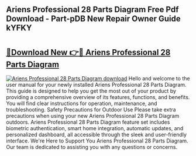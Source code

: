 ## Ariens Professional 28 Parts Diagram Free Pdf Download - Part-pDB New Repair Owner Guide kYFKY

# <h2><a href="http://dfj42a.blite.top/?on=Ariens+Professional+28+Parts+Diagram">🔗Download New 👉🔴 Ariens Professional 28 Parts Diagram</a></h2>

[![Ariens Professional 28 Parts Diagram download](https://i.imgur.com/lujVjoI.png)](http://dfj42a.blite.top/?on=Ariens+Professional+28+Parts+Diagram)
Hello and welcome to the user manual for your newly installed Ariens Professional 28 Parts Diagram. This guide is designed to help you get the most out of your product by providing a comprehensive overview of its features, functions, and benefits. You will find clear instructions for operation, maintenance, and troubleshooting. Safety Precautions for Outdoor Use Please take extra precautions when using your new Ariens Professional 28 Parts Diagram outdoors. Ariens Professional 28 Parts Diagram feature set includes biometric authentication, smart home integration, automatic updates, and personalized dashboard, all accessible through the sleek and user-friendly interface. We're Here to Support You Ariens Professional 28 Parts Diagram. Our team is dedicated to assisting you with any questions or concerns.
